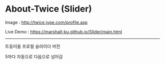 # About-Twice (Slider)

Image : http://twice.jype.com/profile.asp

Live Demo : https://marshall-ku.github.io/Slider/main.html

***

트둥이들 프로필 슬라이더 버전

5마다 자동으로 다음으로 넘어감
